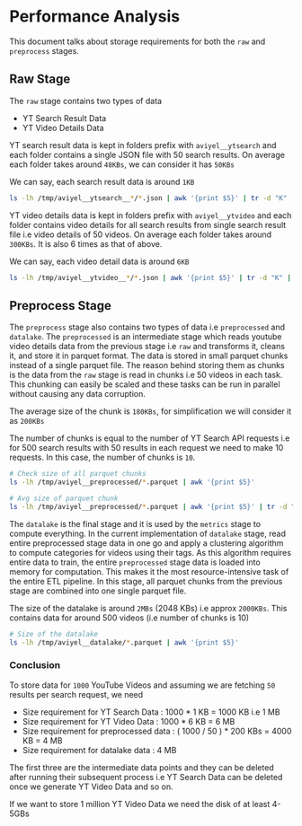 # Performance Analysis

This document talks about storage requirements for both the `raw` and `preprocess` stages.

## Raw Stage

The `raw` stage contains two types of data

- YT Search Result Data
- YT Video Details Data

YT search result data is kept in folders prefix with `aviyel__ytsearch` and each folder contains a single JSON file with 50 search results. On average each folder takes around `48KBs`, we can consider it has `50KBs`

We can say, each search result data is around `1KB`

```bash
ls -lh /tmp/aviyel__ytsearch__*/*.json | awk '{print $5}' | tr -d "K" | awk '{ total += $1; count++ } END { print total/count }'
```

YT video details data is kept in folders prefix with `aviyel__ytvideo` and each folder contains video details for all search results from single search result file i.e video details of 50 videos. On average each folder takes around `300KBs`. It is also 6 times as that of above.

We can say, each video detail data is around `6KB`

```bash
ls -lh /tmp/aviyel__ytvideo__*/*.json | awk '{print $5}' | tr -d "K" | awk '{ total += $1; count++ } END { print total/count }'
```

## Preprocess Stage

The `preprocess` stage also contains two types of data i.e `preprocessed` and `datalake`. The `preprocessed` is an intermediate stage which reads youtube video details data from the previous stage i.e `raw` and transforms it, cleans it, and store it in parquet format.
The data is stored in small parquet chunks instead of a single parquet file. The reason behind storing them as chunks is the data from the `raw` stage is read in chunks i.e 50 videos in each task. This chunking can easily be scaled and these tasks can be run in parallel without causing any data corruption.

The average size of the chunk is `180KBs`, for simplification we will consider it as `200KBs`

The number of chunks is equal to the number of YT Search API requests i.e for 500 search results with 50 results in each request we need to make 10 requests. In this case, the number of chunks is `10`.

```bash
# Check size of all parquet chunks
ls -lh /tmp/aviyel__preprocessed/*.parquet | awk '{print $5}'

# Avg size of parquet chunk
ls -lh /tmp/aviyel__preprocessed/*.parquet | awk '{print $5}' | tr -d "K" | awk '{ total += $1; count++ } END { print total/count }'
```

The `datalake` is the final stage and it is used by the `metrics` stage to compute everything. In the current implementation of `datalake` stage, read entire preprocessed stage data in one go and apply a clustering algorithm to compute categories for videos using their tags. As this algorithm requires entire data to train, the entire `preprocessed` stage data is loaded into memory for computation. This makes it the most resource-intensive task of the entire ETL pipeline.
In this stage, all parquet chunks from the previous stage are combined into one single parquet file.

The size of the datalake is around `2MBs` (2048 KBs) i.e approx `2000KBs`. This contains data for around 500 videos (i.e number of chunks is 10)

```bash
# Size of the datalake
ls -lh /tmp/aviyel__datalake/*.parquet | awk '{print $5}'
```

### Conclusion

To store data for `1000` YouTube Videos and assuming we are fetching `50` results per search request, we need

- Size requirement for YT Search Data : 1000 \* 1 KB = 1000 KB i.e 1 MB
- Size requirement for YT Video Data : 1000 \* 6 KB = 6 MB
- Size requirement for preprocessed data : ( 1000 / 50 ) \* 200 KBs = 4000 KB = 4 MB
- Size requirement for datalake data : 4 MB <br/>

The first three are the intermediate data points and they can be deleted after running their subsequent process i.e YT Search Data can be deleted once we generate YT Video Data and so on.

If we want to store 1 million YT Video Data we need the disk of at least 4-5GBs
